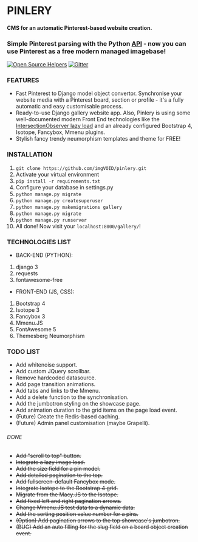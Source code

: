 # PINLERY 
#### CMS for an automatic Pinterest-based website creation.
### Simple Pinterest parsing with the Python [API](https://github.com/imgVOID/pinlery/blob/new/pinlery/init_api.py) - now you can use Pinterest as a free modern managed imagebase!
[![Open Source Helpers](https://www.codetriage.com/imgvoid/pinlery/badges/users.svg)](https://www.codetriage.com/imgvoid/pinlery)
[![Gitter](https://badges.gitter.im/pinlery/community.svg)](https://gitter.im/pinlery/community?utm_source=badge&utm_medium=badge&utm_campaign=pr-badge)
### FEATURES
* Fast Pinterest to Django model object convertor. Synchronise your website media with a Pinterest board, section or profile - it's a fully automatic and easy customisable process.
* Ready-to-use Django gallery website app. Also, Pinlery is using some well-documented modern Front End technologies like the [IntersectionObserver lazy load](https://github.com/imgVOID/pinlery/blob/new/gallery/static/gallery/js/lazy_loader.js) and an already configured Bootstrap 4, Isotope, Fancybox, Mmenu plugins.
* Stylish fancy trendy  neumorphism templates and theme for FREE!

### INSTALLATION
1. `git clone https://github.com/imgVOID/pinlery.git`
2. Activate your virtual environment
2. `pip install -r requirements.txt`
3. Configure your database in settings.py
3. `python manage.py migrate`
4. `python manage.py createsuperuser`
5. `python manage.py makemigrations gallery`
7. `python manage.py migrate`
8. `python manage.py runserver`
9. All done! Now visit your `localhost:8000/gallery/`!


### TECHNOLOGIES LIST
* BACK-END (PYTHON):
1. django 3
2. requests
3. fontawesome-free
* FRONT-END (JS, CSS):
1. Bootstrap 4
2. Isotope 3
3. Fancybox 3
4. Mmenu.JS
5. FontAwesome 5
6. Themesberg Neumorphism


### TODO LIST
* Add whitenoise support.
* Add custom JQuery scrollbar.
* Remove hardcoded datasource.
* Add page transition animations.
* Add tabs and links to the Mmenu.
* Add a delete function to the synchronisation.
* Add the jumbotron styling on the showcase page.
* Add animation duration to the grid items on the page load event.
* (Future) Create the Redis-based caching.
* (Future) Admin panel customisation (maybe Grapelli).
###### DONE
* ~~Add "scroll to top" button.~~
* ~~Integrate a lazy image load.~~
* ~~Add the size field for a pin model.~~
* ~~Add detailed pagination to the top.~~
* ~~Add fullscreen-default Fancybox mode.~~
* ~~Integrate Isotope to the Bootstrap 4 grid.~~
* ~~Migrate from the Macy.JS to the Isotope.~~
* ~~Add fixed left and right pagination arrows.~~
* ~~Change Mmenu.JS test data to a dynamic data.~~
* ~~Add the sorting position value number for a pins.~~
* ~~(Option) Add pagination arrows to the top showcase's jumbotron.~~
* ~~(BUG) Add an auto filling for the slug field on a board object creation event.~~
